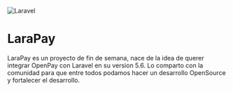 ![Laravel](https://nordicapis.com/wp-content/uploads/Laravel-logo.png)

# LaraPay
LaraPay es un proyecto de fin de semana, nace de la idea de querer integrar OpenPay con Laravel en su version 5.6. Lo comparto con la comunidad para que entre todos podamos hacer un desarrollo OpenSource y fortalecer el desarrollo.


